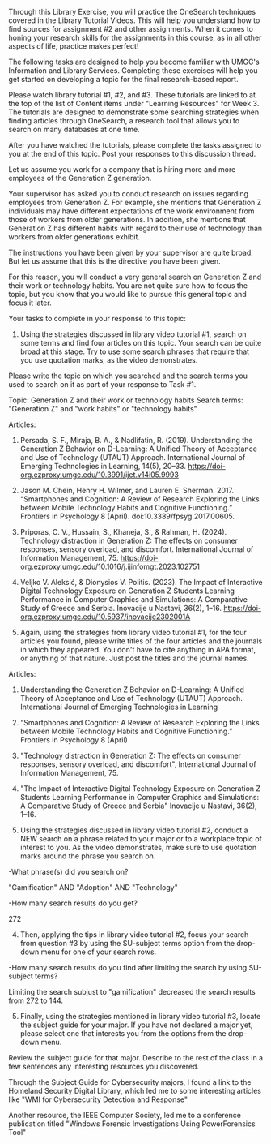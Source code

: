 Through this Library Exercise, you will practice the OneSearch techniques covered in the Library Tutorial Videos. This will help you understand how to find sources for assignment #2 and other assignments. When it comes to honing your research skills for the assignments in this course, as in all other aspects of life, practice makes perfect!

The following tasks are designed to help you become familiar with UMGC's Information and Library Services.  Completing these exercises will help you get started on developing a topic for the final research-based report.

Please watch library tutorial #1, #2, and #3.  These tutorials are linked to at the top of the list of Content items under "Learning Resources" for Week 3.  The tutorials are designed to demonstrate some searching strategies when finding articles through OneSearch, a research tool that allows you to search on many databases at one time.

After you have watched the tutorials, please complete the tasks assigned to you at the end of this topic.  Post your responses to this discussion thread.

Let us assume you work for a company that is hiring more and more employees of the Generation Z generation.

Your supervisor has asked you to conduct research on issues regarding employees from Generation Z.  For example, she mentions that Generation Z individuals may have different expectations of the work environment from those of workers from older generations.  In addition, she mentions that Generation Z has different habits with regard to their use of technology than workers from older generations exhibit.

The instructions you have been given by your supervisor are quite broad.  But let us assume that this is the directive you have been given.

For this reason, you will conduct a very general search on Generation Z and their work or technology habits.  You are not quite sure how to focus the topic, but you know that you would like to pursue this general topic and focus it later.

Your tasks to complete in your response to this topic:

1. Using the strategies discussed in library video tutorial #1, search on some terms and find four articles on this topic.  Your search can be quite broad at this stage.  Try to use some search phrases that require that you use quotation marks, as the video demonstrates.

Please write the topic on which you searched and the search terms you used to search on it as part of your response to Task #1. 

Topic: Generation Z and their work or technology habits
Search terms: "Generation Z" and "work habits" or "technology habits"

Articles:
1. Persada, S. F., Miraja, B. A., & Nadlifatin, R. (2019). Understanding the Generation Z Behavior on D-Learning: A Unified Theory of Acceptance and Use of Technology (UTAUT) Approach. International Journal of Emerging Technologies in Learning, 14(5), 20–33. https://doi-org.ezproxy.umgc.edu/10.3991/ijet.v14i05.9993  

2. Jason M. Chein, Henry H. Wilmer, and Lauren E. Sherman. 2017. “Smartphones and Cognition: A Review of Research Exploring the Links between Mobile Technology Habits and Cognitive Functioning.” Frontiers in Psychology 8 (April). doi:10.3389/fpsyg.2017.00605.

3. Priporas, C. V., Hussain, S., Khaneja, S., & Rahman, H. (2024). Technology distraction in Generation Z: The effects on consumer responses, sensory overload, and discomfort. International Journal of Information Management, 75. https://doi-org.ezproxy.umgc.edu/10.1016/j.ijinfomgt.2023.102751

4. Veljko V. Aleksić, & Dionysios V. Politis. (2023). The Impact of Interactive Digital Technology Exposure on Generation Z Students Learning Performance in Computer Graphics and Simulations: A Comparative Study of Greece and Serbia. Inovacije u Nastavi, 36(2), 1–16. https://doi-org.ezproxy.umgc.edu/10.5937/inovacije2302001A


2. Again, using the strategies from library video tutorial #1, for the four articles you found, please write titles of the four articles and the journals in which they appeared.  You don't have to cite anything in APA format, or anything of that nature.  Just post the titles and the journal names.

Articles:
1. Understanding the Generation Z Behavior on D-Learning: A Unified Theory of Acceptance and Use of Technology (UTAUT) Approach. International Journal of Emerging Technologies in Learning

2. “Smartphones and Cognition: A Review of Research Exploring the Links between Mobile Technology Habits and Cognitive Functioning.” Frontiers in Psychology 8 (April)

3. "Technology distraction in Generation Z: The effects on consumer responses, sensory overload, and discomfort", International Journal of Information Management, 75.

4. "The Impact of Interactive Digital Technology Exposure on Generation Z Students Learning Performance in Computer Graphics and Simulations: A Comparative Study of Greece and Serbia" Inovacije u Nastavi, 36(2), 1–16.

3. Using the strategies discussed in library video tutorial #2, conduct a NEW search on a phrase related to your major or to a workplace topic of interest to you.  As the video demonstrates, make sure to use quotation marks around the phrase you search on.

-What phrase(s) did you search on?

"Gamification" AND "Adoption" AND "Technology"

-How many search results do you get?

272

4. Then, applying the tips in library video tutorial #2, focus your search from question #3 by using the SU-subject terms option from the drop-down menu for one of your search rows.

-How many search results do you find after limiting the search by using SU-subject terms?

Limiting the search subjust to "gamification" decreased the search results from 272 to 144. 

5. Finally, using the strategies mentioned in library video tutorial #3, locate the subject guide for your major.  If you have not declared a major yet, please select one that interests you from the options from the drop-down menu. 

Review the subject guide for that major.  Describe to the rest of the class in a few sentences any interesting resources you discovered.

Through the Subject Guide for Cybersecurity majors, I found a link to the Homeland Security Digital Library, which led me to some interesting articles like "WMI for Cybersecurity Detection and Response" 

Another resource, the IEEE Computer Society, led me to a conference publication titled "Windows Forensic Investigations Using PowerForensics Tool" 



